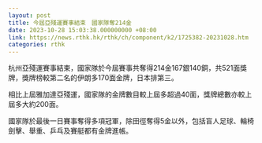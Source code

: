 ```yaml
---
layout: post
title: 今屆亞殘運賽事結束　國家隊奪214金
date: 2023-10-28 15:03:38.000000000 +08:00
link: https://news.rthk.hk/rthk/ch/component/k2/1725382-20231028.htm
categories: rthk
---
```


杭州亞殘運賽事結束，國家隊於今屆賽事共奪得214金167銀140銅，共521面獎牌，獎牌榜較第二名的伊朗多170面金牌，日本排第三。

相比上屆雅加達亞殘運，國家隊的金牌數目較上屆多超過40面，獎牌總數亦較上屆多大約200面。

國家隊於最後一日賽事奪得多項冠軍，除田徑奪得5金以外，包括盲人足球、輪椅劍擊、舉重、乒乓及賽艇都有金牌進帳。
